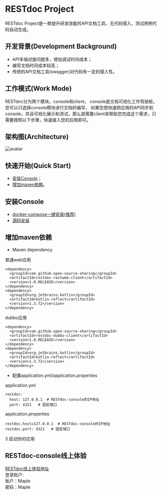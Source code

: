 # RESTdoc Project
RESTdoc Project是一款提升研发效能的API文档工具，无代码侵入，测试用例代码自动生成。

## 开发背景(Development Background)
- API多端对接问题多，增加调试时间成本；
- 编写文档时间成本较高；
- 传统的API文档工具(swagger)对代码有一定的侵入性。

## 工作模式(Work Mode)
RESTdoc分为两个模块，console和client， console是文档可视化工作驾驶舱，您可以只选择console模块进行文档的编写，
如果您想快速把应用的API同步到console，并且可视化展示和测试，那么就需要client来帮助您完成这个需求，只需要按照以下步骤，快速接入您的应用即可。

## 架构图(Architecture)
![avatar](https://restdoc.oss-cn-beijing.aliyuncs.com/struct.png)

## 快速开始(Quick Start)
-  [安装Console](#安装Console)；
-  [增加maven依赖](#增加maven依赖)。

## 安装Console

- [docker-compose一键安装(推荐)](https://github.com/Open-source-sharing/REST-doc/blob/master/docker-compose-install.md "docker-compose一键安装")
- [源码安装](https://github.com/Open-source-sharing/REST-doc/blob/master/source-install.md "源码安装")


## 增加maven依赖

- Maven dependency <br>

普通web应用

```
<dependency>
  <groupId>com.github.open-source-sharing</groupId>
  <artifactId>restdoc-restweb-client</artifactId>
  <version>1.0.RELEASE</version>
</dependency>
<dependency>
  <groupId>org.jetbrains.kotlin</groupId>
  <artifactId>kotlin-reflect</artifactId>
  <version>1.3.72</version>
</dependency>
```

dubbo应用
```
<dependency>
  <groupId>com.github.open-source-sharing</groupId>
  <artifactId>restdoc-dubbo-client</artifactId>
  <version>1.0.RELEASE</version>
</dependency>
<dependency>
  <groupId>org.jetbrains.kotlin</groupId>
  <artifactId>kotlin-reflect</artifactId>
  <version>1.3.72</version>
</dependency>
```


- 配置application.yml/application.properties

application.yml
```
restdoc:
  host: 127.0.0.1  # RESTdoc-console的IP地址
  port: 4321   # 固定端口
```

application.properties
```
restdoc.host=127.0.0.1  # RESTdoc-console的IP地址
restdoc.port: 4321   # 固定端口
```

3 启动你的应用

## RESTdoc-console线上体验
[RESTdoc线上体验地址](http://152.136.104.144:8432/restdoc/ "RESTdoc线上体验地址")<br>
登录账户: <br>
账户：Maple <br>
密码：Maple



